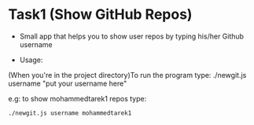 Task1 (Show GitHub Repos)
=========================

* Small app that helps you to show user repos by typing his/her Github username


* Usage:

(When you're in the project directory)To run the program type:
./newgit.js username "put your username here"

e.g: to show mohammedtarek1 repos type:

`./newgit.js username mohammedtarek1`
